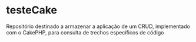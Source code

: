 # testeCake
Repositório destinado a armazenar a aplicação de um CRUD, implementado com o CakePHP, para consulta de trechos específicos de código

